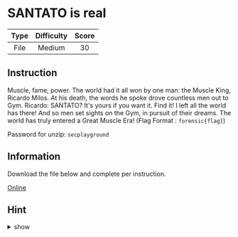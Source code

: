 # SANTATO is real

| Type | Difficulty | Score |
| :--: | :--------: | :---: |
| File |   Medium   |  30   |

## Instruction

Muscle, fame, power. The world had it all won by one man: the Muscle King, Ricardo Milos. At his death, the words he spoke drove countless men out to Gym.
Ricardo: SANTATO? It's yours if you want it. Find it! I left all the world has there!
And so men set sights on the Gym, in pursuit of their dreams. The world has truly entered a Great Muscle Era! (Flag Format : `forensic{flag}`)

Password for unzip: `secplayground`

## Information

Download the file below and complete per instruction.

[Online](https://storage.googleapis.com/secplayground-event/merrychristmas2022/forensic/santatoisreal_binary.zip)

## Hint

<details>
<summary>show</summary>
python decompiler
</details>
